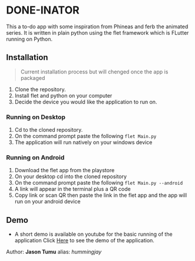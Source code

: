 
# DONE-INATOR

This a to-do app with some inspiration from Phineas and ferb the animated series.
It is written in plain python using the flet framework which is FLutter running on Python.

## Installation
 > Current installation process but will chenged once the app is packaged

1. Clone the repository.
2. Install flet and python on your computer
3. Decide the device you would like the application to run on.

### Running on Desktop
1. Cd to the cloned repository.
2. On the command prompt paste the following `flet Main.py`
3. The application will run natively on your windows device

### Running on Android
1. Download the flet app from the playstore
2. On your desktop cd into the cloned repository
3. On the command prompt paste the following `flet Main.py --android`
4. A link will appear in the terminal plus a QR code
5. Copy link or scan QR then paste the link in the flet app and the app will run on your android device


## Demo
- A short demo is available on youtube for the basic running of the application
Click [Here](https://youtu.be/LzhF402MGM0?si=yF7m5QH-qpjL67wU) to see the demo of the application.

Author: __Jason Tumu__
alias: _hummingjay_